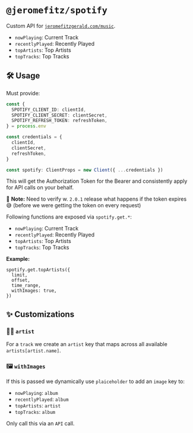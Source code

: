 # `@jeromefitz/spotify`

Custom API for [`jeromefitzgerald.com/music`](https://jeromefitzgerald.com/music).

- `nowPlaying`: Current Track
- `recentlyPlayed`: Recently Played
- `topArtists`: Top Artists
- `topTracks`: Top Tracks

## 🛠️ Usage

Must provide:

```ts
const {
  SPOTIFY_CLIENT_ID: clientId,
  SPOTIFY_CLIENT_SECRET: clientSecret,
  SPOTIFY_REFRESH_TOKEN: refreshToken,
} = process.env

const credentials = {
  clientId,
  clientSecret,
  refreshToken,
}

const spotify: ClientProps = new Client({ ...credentials })
```

This will get the Authorization Token for the Bearer and consistently apply for API calls on your behalf.

📝️ **Note:** Need to verify w. `2.0.1` release what happens if the token expires 😅️ (before we were getting the token on every request)

Following functions are exposed via `spotify.get.*`:

- `nowPlaying`: Current Track
- `recentlyPlayed`: Recently Played
- `topArtists`: Top Artists
- `topTracks`: Top Tracks

**Example:**

```tsx
spotify.get.topArtists({
  limit,
  offset,
  time_range,
  withImages: true,
})
```

## ✨️ Customizations

### 🧑‍🎤️ `artist`

For a `track` we create an `artist` key that maps across all available `artists[artist.name]`.

### 🖼️ `withImages`

If this is passed we dynamically use `plaiceholder` to add an `image` key to:

- `nowPlaying`: `album`
- `recentlyPlayed`: `album`
- `topArtists`: `artist`
- `topTracks`: `album`

Only call this via an `API` call.
